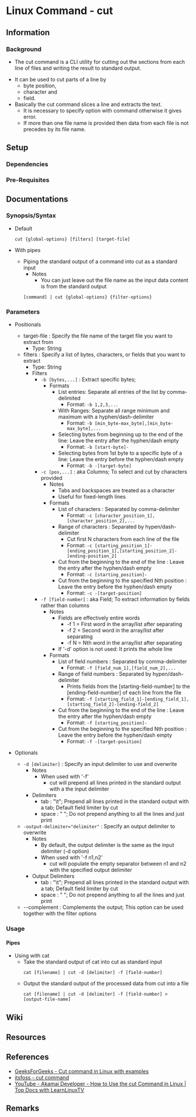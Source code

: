 # Linux Command - cut

## Information
### Background
+ The cut command is a CLI utility for cutting out the sections from each line of files and writing the result to standard output. 
- It can be used to cut parts of a line by 
    + byte position, 
    + character and 
    + field. 
- Basically the cut command slices a line and extracts the text. 
    + It is necessary to specify option with command otherwise it gives error. 
    + If more than one file name is provided then data from each file is not precedes by its file name. 

## Setup
### Dependencies
### Pre-Requisites

## Documentations
### Synopsis/Syntax
- Default
    ```console
    cut {global-options} [filters] [target-file]
    ```

- With pipes
    - Piping the standard output of a command into cut as a standard input
        - Notes
            + You can just leave out the file name as the input data content is from the standard output
        ```console
        [command] | cut {global-options} {filter-options}
        ```

### Parameters
- Positionals
    - target-file : Specify the file name of the target file you want to extract from
        + Type: String
    - filters : Specify a list of bytes, characters, or fields that you want to extract
        + Type: String
        - Filters
            - `-b [bytes,...]` : Extract specific bytes; 
                - Formats
                    - List entries: Separate all entries of the list by comma-delimited
                        + Format: `-b 1,2,3,...`
                    - With Ranges: Separate all range minimum and maximum with a hyphen/dash-delimiter
                        + Format: `-b [min_byte-max_byte],[min_byte-max_byte],...`
                    - Selecting bytes from beginning up to the end of the line: Leave the entry after the hyphen/dash empty
                        + Format: `-b [start-byte]-`
                    - Selecting bytes from 1st byte to a specific byte of a line: Leave the entry before the hyphen/dash empty
                        + Format: `-b -[target-byte]`
            - `-c [pos,...]` : aka Columns; To select and cut by characters provided
                - Notes
                    + Tabs and backspaces are treated as a character
                    + Useful for fixed-length lines
                - Formats
                    - List of characters : Separated by comma-delimiter
                        + Format: `-c [character_position_1],[character_position_2],...`
                    - Range of characters : Separated by hypen/dash-delimiter
                        + Cut first N characters from each line of the file
                        + Format: `-c [starting_position_1]-[ending_position_1],[starting_position_2]-[ending-position_2]`
                    - Cut from the beginning to the end of the line : Leave the entry after the hyphen/dash empty
                        + Format: `-c [starting_position]-`
                    - Cut from the beginning to the specified Nth position : Leave the entry before the hyphen/dash empty
                        + Format: `-c -[target-position]`
            - `-f [field-number]` : aka Field; To extract information by fields rather than columns
                - Notes
                    - Fields are effectively entire words
                        + -f 1 = First word in the array/list after separating
                        + -f 2 = Second word in the array/list after separating
                        + -f N = Nth word in the array/list after separating
                    + If '-d' option is not used: It prints the whole line
                - Formats
                    - List of field numbers : Separated by comma-delimiter
                        + Format: `-f [field_num_1],[field_num_2],...`
                    - Range of field numbers : Separated by hypen/dash-delimiter
                        + Prints fields from the [starting-field-number] to the [ending-field-number] of each line from the file
                        + Format: `-f [starting_field_1]-[ending_field_1],[starting_field_2]-[ending-field_2]`
                    - Cut from the beginning to the end of the line : Leave the entry after the hyphen/dash empty
                        + Format: `-f [starting_position]-`
                    - Cut from the beginning to the specified Nth position : Leave the entry before the hyphen/dash empty
                        + Format: `-f -[target-position]`

- Optionals
    - `-d [delimiter]` : Specify an input delimiter to use and overwrite
        - Notes
            - When used with '-f'
                + cut will prepend all lines printed in the standard output with a the input delimiter 
        - Delimiters
            + tab : "\t"; Prepend all lines printed in the standard output with a tab; Default field limiter by cut
            + space : " "; Do not prepend anything to all the lines and just print
    - `-output-delimiter="delimiter"` : Specify an output delimiter to overwrite
        - Notes
            + By default, the output delimiter is the same as the input delimiter (-d option)
            - When used with '-f n1,n2'
                + cut will populate the empty separator between n1 and n2 with the specified output delimiter
        - Output Delimiters
            + tab : "\t"; Prepend all lines printed in the standard output with a tab; Default field limiter by cut
            + space : " "; Do not prepend anything to all the lines and just print
    + --complement : Complements the output; This option can be used together with the filter options

### Usage
#### Pipes
- Using with cat
    - Take the standard output of cat into cut as standard input
        ```console
        cat [filename] | cut -d [delimiter] -f [field-number]
        ```
    - Output the standard output of the processed data from cut into a file
        ```console
        cat [filename] | cut -d [delimiter] -f [field-number] > [output-file-name]
        ```

## Wiki

## Resources

## References
+ [GeeksForGeeks - Cut command in Linux with examples](https://www.geeksforgeeks.org/cut-command-linux-examples/)
+ [itsfoss - cut command](https://itsfoss.com/cut-command/)
+ [YouTube - Akamai Developer - How to Use the cut Command in Linux | Top Docs with LearnLinuxTV](https://www.youtube.com/watch?v=VCqKNg0yzrc)

## Remarks

